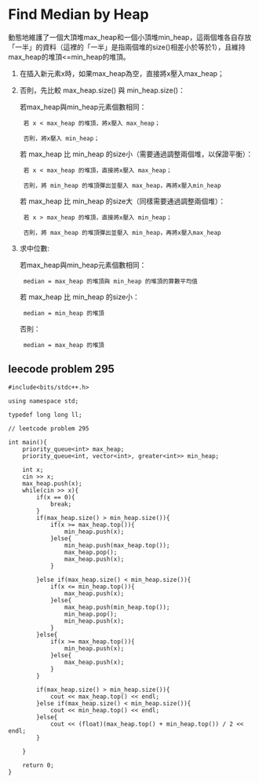 # Find Median by Heap

動態地維護了一個大頂堆max_heap和一個小頂堆min_heap，這兩個堆各自存放「一半」的資料（這裡的「一半」是指兩個堆的size()相差小於等於1），且維持max_heap的堆頂<=min_heap的堆頂。

1. 在插入新元素x時，如果max_heap為空，直接將x壓入max_heap；

2. 否則，先比較 max_heap.size() 與 min_heap.size()：

    若max_heap與min_heap元素個數相同：

        若 x < max_heap 的堆頂，將x壓入 max_heap；

        否則，將x壓入 min_heap；

    若 max_heap 比 min_heap 的size小（需要通過調整兩個堆，以保證平衡）：

        若 x < max_heap 的堆頂，直接將x壓入 max_heap；

        否則，將 min_heap 的堆頂彈出並壓入 max_heap，再將x壓入min_heap

   若 max_heap 比 min_heap 的size大（同樣需要通過調整兩個堆）：

        若 x > max_heap 的堆頂，直接將x壓入 min_heap；

        否則，將 max_heap 的堆頂彈出並壓入 min_heap，再將x壓入max_heap

3. 求中位數:

    若max_heap與min_heap元素個數相同：

        median = max_heap 的堆頂與 min_heap 的堆頂的算數平均值

    若 max_heap 比 min_heap 的size小：

        median = min_heap 的堆頂

    否則：

        median = max_heap 的堆頂


## leecode problem 295

```
#include<bits/stdc++.h>

using namespace std;

typedef long long ll;

// leetcode problem 295

int main(){
    priority_queue<int> max_heap;
    priority_queue<int, vector<int>, greater<int>> min_heap;

    int x;
    cin >> x;
    max_heap.push(x);
    while(cin >> x){
        if(x == 0){
            break;
        }
        if(max_heap.size() > min_heap.size()){
            if(x >= max_heap.top()){
                min_heap.push(x);
            }else{
                min_heap.push(max_heap.top());
                max_heap.pop();
                max_heap.push(x);
            }

        }else if(max_heap.size() < min_heap.size()){
            if(x <= min_heap.top()){
                max_heap.push(x);
            }else{
                max_heap.push(min_heap.top());
                min_heap.pop();
                min_heap.push(x);
            }
        }else{
            if(x >= max_heap.top()){
                min_heap.push(x);
            }else{
                max_heap.push(x);
            }
        }

        if(max_heap.size() > min_heap.size()){
            cout << max_heap.top() << endl;
        }else if(max_heap.size() < min_heap.size()){
            cout << min_heap.top() << endl;
        }else{
            cout << (float)(max_heap.top() + min_heap.top()) / 2 << endl;
        }

    }

	return 0;
}

```


